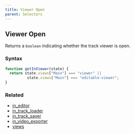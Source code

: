 ```yaml
---
title: Viewer Open
parent: Selectors
---
```


## Viewer Open

Returns a `boolean` indicating whether the track viewer is open.

### Syntax

```js
function getInViewer(state) {
  return state.views["Main"] === "viewer" || 
          state.views["Main"] === "editable-viewer";
}
```

### Related

- [in_editor](./in_editor.md)
- [in_track_loader](./in_track_loader.md)
- [in_track_saver](./in_track_saver.md)
- [in_video_exporter](./in_video_exporter.md)
- [views](./views.md)
